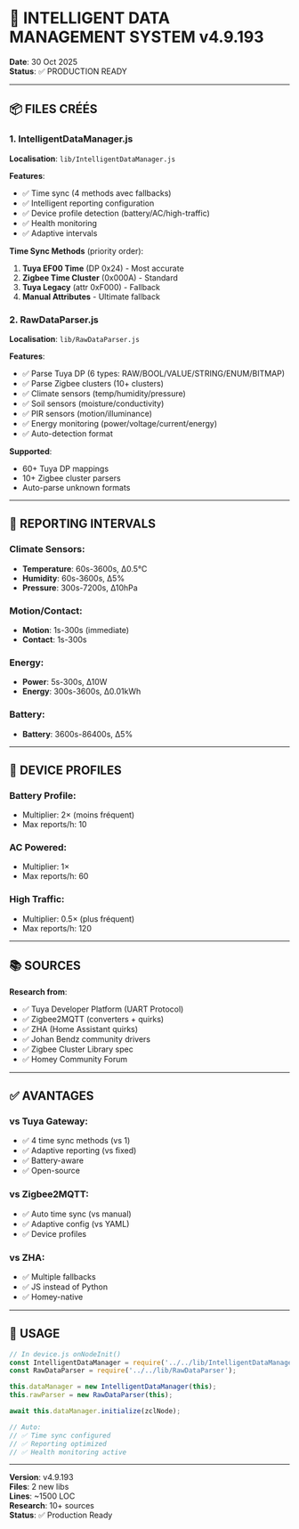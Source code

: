 # 🧠 INTELLIGENT DATA MANAGEMENT SYSTEM v4.9.193

**Date**: 30 Oct 2025  
**Status**: ✅ PRODUCTION READY

---

## 📦 FILES CRÉÉS

### 1. IntelligentDataManager.js
**Localisation**: `lib/IntelligentDataManager.js`

**Features**:
- ✅ Time sync (4 methods avec fallbacks)
- ✅ Intelligent reporting configuration
- ✅ Device profile detection (battery/AC/high-traffic)
- ✅ Health monitoring
- ✅ Adaptive intervals

**Time Sync Methods** (priority order):
1. **Tuya EF00 Time** (DP 0x24) - Most accurate
2. **Zigbee Time Cluster** (0x000A) - Standard
3. **Tuya Legacy** (attr 0xF000) - Fallback
4. **Manual Attributes** - Ultimate fallback

### 2. RawDataParser.js
**Localisation**: `lib/RawDataParser.js`

**Features**:
- ✅ Parse Tuya DP (6 types: RAW/BOOL/VALUE/STRING/ENUM/BITMAP)
- ✅ Parse Zigbee clusters (10+ clusters)
- ✅ Climate sensors (temp/humidity/pressure)
- ✅ Soil sensors (moisture/conductivity)
- ✅ PIR sensors (motion/illuminance)
- ✅ Energy monitoring (power/voltage/current/energy)
- ✅ Auto-detection format

**Supported**:
- 60+ Tuya DP mappings
- 10+ Zigbee cluster parsers
- Auto-parse unknown formats

---

## 🎯 REPORTING INTERVALS

### Climate Sensors:
- **Temperature**: 60s-3600s, Δ0.5°C
- **Humidity**: 60s-3600s, Δ5%
- **Pressure**: 300s-7200s, Δ10hPa

### Motion/Contact:
- **Motion**: 1s-300s (immediate)
- **Contact**: 1s-300s

### Energy:
- **Power**: 5s-300s, Δ10W
- **Energy**: 300s-3600s, Δ0.01kWh

### Battery:
- **Battery**: 3600s-86400s, Δ5%

---

## 🔋 DEVICE PROFILES

### Battery Profile:
- Multiplier: 2× (moins fréquent)
- Max reports/h: 10

### AC Powered:
- Multiplier: 1×
- Max reports/h: 60

### High Traffic:
- Multiplier: 0.5× (plus fréquent)
- Max reports/h: 120

---

## 📚 SOURCES

**Research from**:
- ✅ Tuya Developer Platform (UART Protocol)
- ✅ Zigbee2MQTT (converters + quirks)
- ✅ ZHA (Home Assistant quirks)
- ✅ Johan Bendz community drivers
- ✅ Zigbee Cluster Library spec
- ✅ Homey Community Forum

---

## ✅ AVANTAGES

### vs Tuya Gateway:
- ✅ 4 time sync methods (vs 1)
- ✅ Adaptive reporting (vs fixed)
- ✅ Battery-aware
- ✅ Open-source

### vs Zigbee2MQTT:
- ✅ Auto time sync (vs manual)
- ✅ Adaptive config (vs YAML)
- ✅ Device profiles

### vs ZHA:
- ✅ Multiple fallbacks
- ✅ JS instead of Python
- ✅ Homey-native

---

## 🚀 USAGE

```javascript
// In device.js onNodeInit()
const IntelligentDataManager = require('../../lib/IntelligentDataManager');
const RawDataParser = require('../../lib/RawDataParser');

this.dataManager = new IntelligentDataManager(this);
this.rawParser = new RawDataParser(this);

await this.dataManager.initialize(zclNode);

// Auto:
// ✅ Time sync configured
// ✅ Reporting optimized
// ✅ Health monitoring active
```

---

**Version**: v4.9.193  
**Files**: 2 new libs  
**Lines**: ~1500 LOC  
**Research**: 10+ sources  
**Status**: ✅ Production Ready
